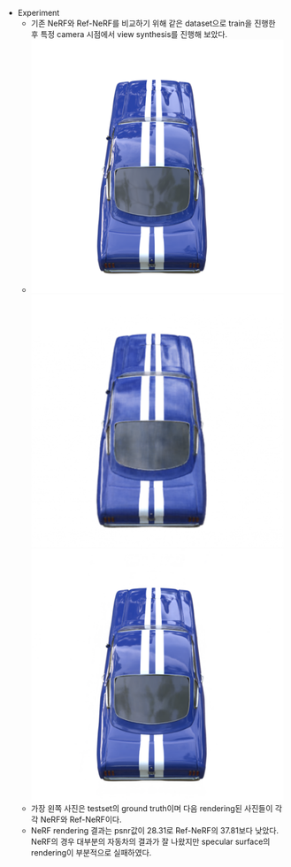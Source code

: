 - Experiment
	- 기존 NeRF와 Ref-NeRF를 비교하기 위해 같은 dataset으로 train을 진행한 후 특정 camera 시점에서 view synthesis를 진행해 보았다. 
	- ![gt|200](./image/gt.png) ![nerfcar|200](./image/nerfcar.png) ![car|200](./image/car.png)
	- 가장 왼쪽 사진은 testset의 ground truth이며 다음 rendering된 사진들이 각각 NeRF와 Ref-NeRF이다. 
	- NeRF rendering 결과는 psnr값이 28.31로 Ref-NeRF의 37.81보다 낮았다. NeRF의 경우 대부분의 자동차의 결과가 잘 나왔지만 specular surface의 rendering이 부분적으로 실패하였다. 
